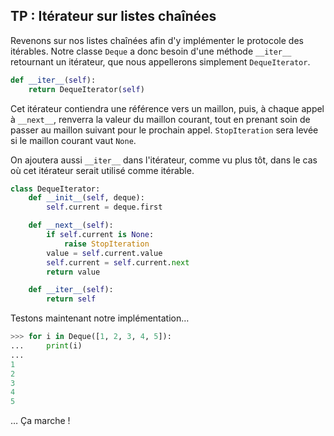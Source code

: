 ## TP : Itérateur sur listes chaînées

Revenons sur nos listes chaînées afin d'y implémenter le protocole des itérables.
Notre classe `Deque` a donc besoin d'une méthode `__iter__` retournant un itérateur, que nous appellerons simplement `DequeIterator`.

```python
def __iter__(self):
    return DequeIterator(self)
```

Cet itérateur contiendra une référence vers un maillon, puis, à chaque appel à `__next__`, renverra la valeur du maillon courant, tout en prenant soin de passer au maillon suivant pour le prochain appel. `StopIteration` sera levée si le maillon courant vaut `None`.

On ajoutera aussi `__iter__` dans l'itérateur, comme vu plus tôt, dans le cas où cet itérateur serait utilisé comme itérable.

```python
class DequeIterator:
    def __init__(self, deque):
        self.current = deque.first

    def __next__(self):
        if self.current is None:
            raise StopIteration
        value = self.current.value
        self.current = self.current.next
        return value

    def __iter__(self):
        return self
```

Testons maintenant notre implémentation…

```python
>>> for i in Deque([1, 2, 3, 4, 5]):
...     print(i)
...
1
2
3
4
5
```

… Ça marche !
